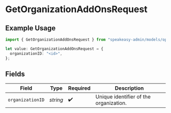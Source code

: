 # GetOrganizationAddOnsRequest

## Example Usage

```typescript
import { GetOrganizationAddOnsRequest } from "speakeasy-admin/models/operations";

let value: GetOrganizationAddOnsRequest = {
  organizationID: "<id>",
};
```

## Fields

| Field                                  | Type                                   | Required                               | Description                            |
| -------------------------------------- | -------------------------------------- | -------------------------------------- | -------------------------------------- |
| `organizationID`                       | *string*                               | :heavy_check_mark:                     | Unique identifier of the organization. |